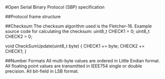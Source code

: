 #Open Serial Binary Protocol (SBP) specification

##Protocol frame structure

##Checksum
The checksum algorithm used is the Fletcher-16.
Example source code for calculating the checksum:
uint8_t CHECK1 = 0;
uint8_t CHECK2 = 0;

void CheckSumUpdate(uint8_t byte) {
	CHECK1 += byte;
	CHECK2 += CHECK1;
}

##Number Formats
All multi-byte values are ordered in Little Endian format.
All floating point values are transmitted in IEEE754 single or double precision. 
All bit-field in LSB format.
